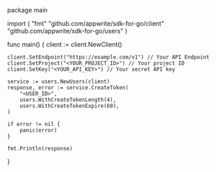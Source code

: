 package main

import (
    "fmt"
    "github.com/appwrite/sdk-for-go/client"
    "github.com/appwrite/sdk-for-go/users"
)

func main() {
    client := client.NewClient()

    client.SetEndpoint("https://example.com/v1") // Your API Endpoint
    client.SetProject("<YOUR_PROJECT_ID>") // Your project ID
    client.SetKey("<YOUR_API_KEY>") // Your secret API key

    service := users.NewUsers(client)
    response, error := service.CreateToken(
        "<USER_ID>",
        users.WithCreateTokenLength(4),
        users.WithCreateTokenExpire(60),
    )

    if error != nil {
        panic(error)
    }

    fmt.Println(response)
}
